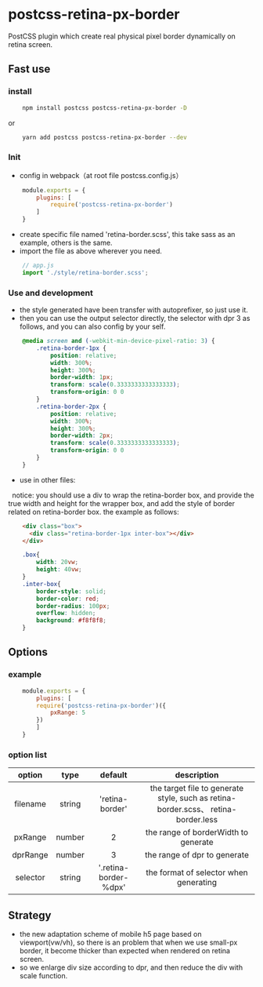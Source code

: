 # postcss-retina-px-border

PostCSS plugin which create real physical pixel border dynamically on retina screen.

## Fast use

### install

```bash
    npm install postcss postcss-retina-px-border -D
```

or

```bash
    yarn add postcss postcss-retina-px-border --dev
```

### Init

* config in webpack（at root file postcss.config.js）

```js
    module.exports = {
        plugins: [
            require('postcss-retina-px-border')
        ]
    }
```

* create specific file named 'retina-border.scss', this take sass as an example, others is the same.
* import the file as above wherever you need.

```js
    // app.js
    import './style/retina-border.scss';
```

### Use and development

* the style generated have been transfer with autoprefixer, so just use it.
* then you can use the output selector directly, the selector with dpr 3 as follows, and you can also config by your self.

```css
    @media screen and (-webkit-min-device-pixel-ratio: 3) {
        .retina-border-1px {
            position: relative;
            width: 300%;
            height: 300%;
            border-width: 1px;
            transform: scale(0.3333333333333333);
            transform-origin: 0 0
        }
        .retina-border-2px {
            position: relative;
            width: 300%;
            height: 300%;
            border-width: 2px;
            transform: scale(0.3333333333333333);
            transform-origin: 0 0
        }
    }
```

* use in other files:

&nbsp;
notice: you should use a div to wrap the retina-border box, and provide the true width and height for the wrapper box, and add the style of border related on retina-border box. the example as follows:

```html
    <div class="box">
      <div class="retina-border-1px inter-box"></div>
    </div>
```

```css
    .box{
        width: 20vw;
        height: 40vw;
    }
    .inter-box{
        border-style: solid;
        border-color: red;
        border-radius: 100px;
        overflow: hidden;
        background: #f8f8f8;
    }
```

## Options

### example

```js
    module.exports = {
        plugins: [
        require('postcss-retina-px-border')({
            pxRange: 5
        })
        ]
    }
```

### option list

| option | type | default | description |
|:---:|:---:|:---:|:---:|
| filename | string | 'retina-border' | the target file to generate style, such as retina-border.scss、 retina-border.less |
| pxRange | number | 2 | the range of borderWidth to generate |
| dprRange | number | 3 | the range of dpr to generate |
| selector | string | '.retina-border-%dpx' | the format of selector when generating |

## Strategy

* the new adaptation scheme of mobile h5 page based on viewport(vw/vh), so there is an problem that when we use small-px border, it become thicker than expected when rendered on retina screen.
* so we enlarge div size according to dpr, and then reduce the div with scale function.
